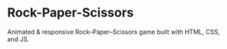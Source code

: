 # Rock-Paper-Scissors
Animated &amp; responsive Rock–Paper–Scissors game built with HTML, CSS, and JS.
